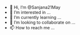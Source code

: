 - 👋 Hi, I’m @Sanjana21May
- 👀 I’m interested in ...
- 🌱 I’m currently learning ...
- 💞️ I’m looking to collaborate on ...
- 📫 How to reach me ...

<!---
Sanjana21May/Sanjana21May is a ✨ special ✨ repository because its `README.md` (this file) appears on your GitHub profile.
You can click the Preview link to take a look at your changes.
--->
